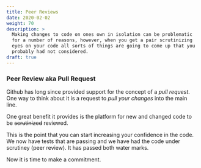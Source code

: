 ```yaml
---
title: Peer Reviews
date: 2020-02-02
weight: 70
description: >
  Making changes to code on ones own in isolation can be problematic
  for a number of reasons, however, when you get a pair scrutinizing
  eyes on your code all sorts of things are going to come up that you
  probably had not considered.
draft: true
---
```


### Peer Review aka Pull Request 

Github has long since provided support for the concept of a _pull
request_. One way to think about it is a request to _pull your
changes_ into the main line.

One great benefit it provides is the platform for new and changed code
to be ~~scrutinized~~ reviewed.

This is the point that you can start increasing your confidence in the
code. We now have tests that are passing and we have had the code
under scrutiney (peer review). It has passed both water marks.

Now it is time to make a commitment.
